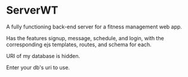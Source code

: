 # ServerWT
A fully functioning back-end server for a fitness management web app.

Has the features signup, message, schedule, and login, with the corresponding ejs templates, routes, and schema for each.

URI of my database is hidden.

Enter your db's uri to use.
